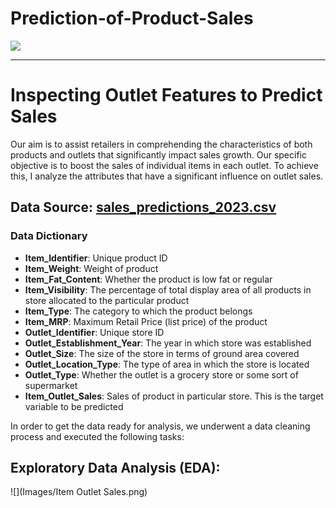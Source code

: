 # Prediction-of-Product-Sales

![](https://media.istockphoto.com/id/1157106624/photo/all-your-necessities-stored-in-one-place.jpg?s=612x612&w=0&k=20&c=fANV-CP9N_Dt5lVoKWiZdAch60-2IOeHEm_pnvgk348=)

----------------------------------------

# Inspecting Outlet Features to Predict Sales

Our aim is to assist retailers in comprehending the characteristics of both products and outlets that significantly impact sales growth. Our specific objective is to boost the sales of individual items in each outlet. To achieve this, I analyze the attributes that have a significant influence on outlet sales.

## Data Source: [sales_predictions_2023.csv](https://drive.google.com/file/d/1syH81TVrbBsdymLT_jl2JIf6IjPXtSQw/view)

### Data Dictionary
  - **Item_Identifier**: Unique product ID
  - **Item_Weight**: Weight of product
  - **Item_Fat_Content**: Whether the product is low fat or regular
  - **Item_Visibility**: The percentage of total display area of all products in store allocated to the particular product
  - **Item_Type**: The category to which the product belongs
  - **Item_MRP**: Maximum Retail Price (list price) of the product
  - **Outlet_Identifier**: Unique store ID
  - **Outlet_Establishment_Year**: The year in which store was established
  - **Outlet_Size**: The size of the store in terms of ground area covered
  - **Outlet_Location_Type**: The type of area in which the store is located
  - **Outlet_Type**: Whether the outlet is a grocery store or some sort of supermarket
  - **Item_Outlet_Sales**: Sales of product in particular store. This is the target variable to be predicted

 In order to get the data ready for analysis, we underwent a data cleaning process and executed the following tasks:
## Exploratory Data Analysis (EDA):
![](Images/Item Outlet Sales.png)
